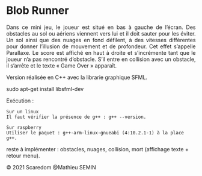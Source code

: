 # Blob Runner

<p align="justify">
Dans ce mini jeu, le joueur est situé en bas à gauche de l’écran. Des obstacles au sol ou aériens
viennent vers lui et il doit sauter pour les éviter. Un sol ainsi que des nuages en fond défilent, à
des vitesses différentes pour donner l’illusion de mouvement et de profondeur. Cet effet
s’appelle Parallaxe. Le score est affiché en haut à droite et s’incrémente tant que le joueur n’a
pas rencontré d’obstacle. S’il entre en collision avec un obstacle, il s’arrête et le texte « Game
Over » apparaît.
</p>

Version réalisée en C++ avec la librarie graphique SFML.

sudo apt-get install libsfml-dev

Exécution :

    Sur un linux
    Il faut vérifier la présence de g++ : g++ --version.
    
    Sur raspberry
    Utiliser le paquet : g++-arm-linux-gnueabi (4:10.2.1-1) à la place g++.

reste à implémenter : obstacles, nuages, collision, mort (affichage texte + retour menu).
<p>&copy; 2021 Scaredom @Mathieu SEMIN</p>
